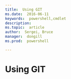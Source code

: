 ```yaml
---
title:  Using GIT
ms.date:  2016-06-11
keywords:  powershell,cmdlet
description:  
ms.topic:  article
author:  Sergei, Bruce
manager:  dongill
ms.prod:  powershell

---
```

# Using GIT
